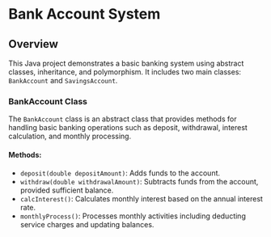 # Bank Account System

## Overview
This Java project demonstrates a basic banking system using abstract classes, inheritance, and polymorphism. It includes two main classes: `BankAccount` and `SavingsAccount`.


### BankAccount Class
The `BankAccount` class is an abstract class that provides methods for handling basic banking operations such as deposit, withdrawal, interest calculation, and monthly processing.

#### Methods:
- `deposit(double depositAmount)`: Adds funds to the account.
- `withdraw(double withdrawalAmount)`: Subtracts funds from the account, provided sufficient balance.
- `calcInterest()`: Calculates monthly interest based on the annual interest rate.
- `monthlyProcess()`: Processes monthly activities including deducting service charges and updating balances.
